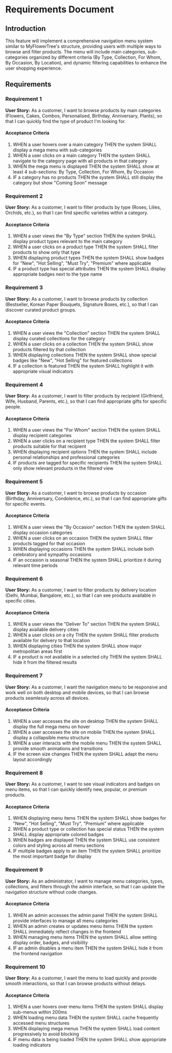 # Requirements Document

## Introduction

This feature will implement a comprehensive navigation menu system similar to MyFlowerTree's structure, providing users with multiple ways to browse and filter products. The menu will include main categories, sub-categories organized by different criteria (By Type, Collection, For Whom, By Occasion, By Location), and dynamic filtering capabilities to enhance the user shopping experience.

## Requirements

### Requirement 1

**User Story:** As a customer, I want to browse products by main categories (Flowers, Cakes, Combos, Personalised, Birthday, Anniversary, Plants), so that I can quickly find the type of product I'm looking for.

#### Acceptance Criteria

1. WHEN a user hovers over a main category THEN the system SHALL display a mega menu with sub-categories
2. WHEN a user clicks on a main category THEN the system SHALL navigate to the category page with all products in that category
3. WHEN the mega menu is displayed THEN the system SHALL show at least 4 sub-sections: By Type, Collection, For Whom, By Occasion
4. IF a category has no products THEN the system SHALL still display the category but show "Coming Soon" message

### Requirement 2

**User Story:** As a customer, I want to filter products by type (Roses, Lilies, Orchids, etc.), so that I can find specific varieties within a category.

#### Acceptance Criteria

1. WHEN a user views the "By Type" section THEN the system SHALL display product types relevant to the main category
2. WHEN a user clicks on a product type THEN the system SHALL filter products to show only that type
3. WHEN displaying product types THEN the system SHALL show badges for "New", "Hot Selling", "Must Try", "Premium" where applicable
4. IF a product type has special attributes THEN the system SHALL display appropriate badges next to the type name

### Requirement 3

**User Story:** As a customer, I want to browse products by collection (Bestseller, Korean Paper Bouquets, Signature Boxes, etc.), so that I can discover curated product groups.

#### Acceptance Criteria

1. WHEN a user views the "Collection" section THEN the system SHALL display curated collections for the category
2. WHEN a user clicks on a collection THEN the system SHALL show products filtered by that collection
3. WHEN displaying collections THEN the system SHALL show special badges like "New", "Hot Selling" for featured collections
4. IF a collection is featured THEN the system SHALL highlight it with appropriate visual indicators

### Requirement 4

**User Story:** As a customer, I want to filter products by recipient (Girlfriend, Wife, Husband, Parents, etc.), so that I can find appropriate gifts for specific people.

#### Acceptance Criteria

1. WHEN a user views the "For Whom" section THEN the system SHALL display recipient categories
2. WHEN a user clicks on a recipient type THEN the system SHALL filter products suitable for that recipient
3. WHEN displaying recipient options THEN the system SHALL include personal relationships and professional categories
4. IF products are tagged for specific recipients THEN the system SHALL only show relevant products in the filtered view

### Requirement 5

**User Story:** As a customer, I want to browse products by occasion (Birthday, Anniversary, Condolence, etc.), so that I can find appropriate gifts for specific events.

#### Acceptance Criteria

1. WHEN a user views the "By Occasion" section THEN the system SHALL display occasion categories
2. WHEN a user clicks on an occasion THEN the system SHALL filter products tagged for that occasion
3. WHEN displaying occasions THEN the system SHALL include both celebratory and sympathy occasions
4. IF an occasion is seasonal THEN the system SHALL prioritize it during relevant time periods

### Requirement 6

**User Story:** As a customer, I want to filter products by delivery location (Delhi, Mumbai, Bangalore, etc.), so that I can see products available in specific cities.

#### Acceptance Criteria

1. WHEN a user views the "Deliver To" section THEN the system SHALL display available delivery cities
2. WHEN a user clicks on a city THEN the system SHALL filter products available for delivery to that location
3. WHEN displaying cities THEN the system SHALL show major metropolitan areas first
4. IF a product is not available in a selected city THEN the system SHALL hide it from the filtered results

### Requirement 7

**User Story:** As a customer, I want the navigation menu to be responsive and work well on both desktop and mobile devices, so that I can browse products seamlessly across all devices.

#### Acceptance Criteria

1. WHEN a user accesses the site on desktop THEN the system SHALL display the full mega menu on hover
2. WHEN a user accesses the site on mobile THEN the system SHALL display a collapsible menu structure
3. WHEN a user interacts with the mobile menu THEN the system SHALL provide smooth animations and transitions
4. IF the screen size changes THEN the system SHALL adapt the menu layout accordingly

### Requirement 8

**User Story:** As a customer, I want to see visual indicators and badges on menu items, so that I can quickly identify new, popular, or premium products.

#### Acceptance Criteria

1. WHEN displaying menu items THEN the system SHALL show badges for "New", "Hot Selling", "Must Try", "Premium" where applicable
2. WHEN a product type or collection has special status THEN the system SHALL display appropriate colored badges
3. WHEN badges are displayed THEN the system SHALL use consistent colors and styling across all menu sections
4. IF multiple badges apply to an item THEN the system SHALL prioritize the most important badge for display

### Requirement 9

**User Story:** As an administrator, I want to manage menu categories, types, collections, and filters through the admin interface, so that I can update the navigation structure without code changes.

#### Acceptance Criteria

1. WHEN an admin accesses the admin panel THEN the system SHALL provide interfaces to manage all menu categories
2. WHEN an admin creates or updates menu items THEN the system SHALL immediately reflect changes in the frontend
3. WHEN managing menu items THEN the system SHALL allow setting display order, badges, and visibility
4. IF an admin disables a menu item THEN the system SHALL hide it from the frontend navigation

### Requirement 10

**User Story:** As a customer, I want the menu to load quickly and provide smooth interactions, so that I can browse products without delays.

#### Acceptance Criteria

1. WHEN a user hovers over menu items THEN the system SHALL display sub-menus within 200ms
2. WHEN loading menu data THEN the system SHALL cache frequently accessed menu structures
3. WHEN displaying mega menus THEN the system SHALL load content progressively to avoid blocking
4. IF menu data is being loaded THEN the system SHALL show appropriate loading indicators